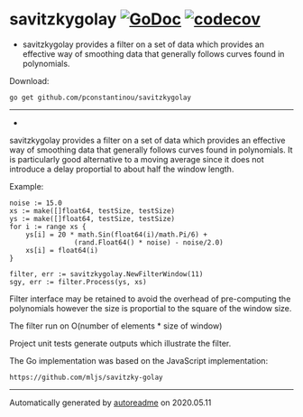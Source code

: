 # savitzkygolay [![GoDoc](https://godoc.org/github.com/pconstantinou/savitzkygolay?status.svg)](https://godoc.org/github.com/pconstantinou/savitzkygolay) [![codecov](https://codecov.io/gh/pconstantinou/savitzkygolay/branch/master/graph/badge.svg)](https://codecov.io/gh/pconstantinou/savitzkygolay)

* savitzkygolay provides a filter on a set of data which provides an effective way of smoothing data that generally follows curves found in polynomials.

Download:
```shell
go get github.com/pconstantinou/savitzkygolay
```

* * *
*
savitzkygolay provides a filter on a set of data which provides
an effective way of smoothing data that generally follows
curves found in polynomials. It is particularly good alternative
to a moving average since it does not introduce a
delay proportial to about half the window length.

Example:

```
noise := 15.0
xs := make([]float64, testSize, testSize)
ys := make([]float64, testSize, testSize)
for i := range xs {
	ys[i] = 20 * math.Sin(float64(i)/math.Pi/6) +
				(rand.Float64() * noise) - noise/2.0)
	xs[i] = float64(i)
}

filter, err := savitzkygolay.NewFilterWindow(11)
sgy, err := filter.Process(ys, xs)
```

Filter interface may be retained to avoid the overhead of pre-computing
the polynomials however the size is proportial to the square of the
window size.

The filter run on O(number of elements * size of window)

Project unit tests generate outputs which illustrate the filter.

The Go implementation was based on the JavaScript implementation:

```
https://github.com/mljs/savitzky-golay
```



* * *
Automatically generated by [autoreadme](https://github.com/jimmyfrasche/autoreadme) on 2020.05.11

